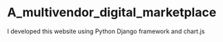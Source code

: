 # A_multivendor_digital_marketplace
I developed this website using Python Django framework and chart.js
